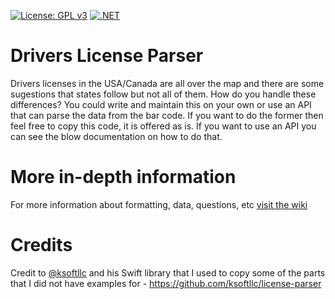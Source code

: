 [![License: GPL v3](https://img.shields.io/badge/License-GPLv3-blue.svg)](https://github.com/joshuaquiz/DriversLicenseParser/blob/main/LICENSE)
[![.NET](https://github.com/joshuaquiz/DriversLicenseParser/actions/workflows/dotnet.yml/badge.svg?branch=main)](https://github.com/joshuaquiz/DriversLicenseParser/actions/workflows/dotnet.yml)

# Drivers License Parser

Drivers licenses in the USA/Canada are all over the map and there are some sugestions that states follow but not all of them. How do you handle these differences? You could write and maintain this on your own or use an API that can parse the data from the bar code. If you want to do the former then feel free to copy this code, it is offered as is. If you want to use an API you can see the blow documentation on how to do that.

# More in-depth information

For more information about formatting, data, questions, etc [visit the wiki](https://github.com/joshuaquiz/DriversLicenseParser/wiki)

# Credits

Credit to [@ksoftllc](https://github.com/ksoftllc) and his Swift library that I used to copy some of the parts that I did not have examples for - https://github.com/ksoftllc/license-parser
